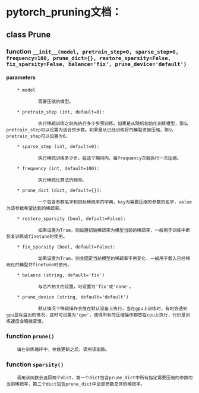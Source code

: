 # pytorch_pruning文档：
## class Prune
### function `__init__(model, pretrain_step=0, sparse_step=0, frequency=100, prune_dict={}, restore_sparsity=False, fix_sparsity=False, balance='fix', prune_device='default')`
#### parameters

        * model

                需要压缩的模型。

        * pretrain_step (int, default=0):

                执行稀疏训练之前先执行多少步预训练。如果是从随机初始化训练模型，那么pretrain_step可以设置为适合的步数。如果是从已经训练好的模型直接压缩，那么pretrain_step可以设置为0。

        * sparse_step (int, default=0):

                执行稀疏训练多少步。在这个期间内，每frequency次就执行一次压缩。

        * frequency (int, default=100):

                执行稀疏化算法的频率。

        * prune_dict (dict, default={}):

                一个包含参数名字和目标稀疏率的字典，key为需要压缩的参数的名字，value为该参数希望达到的稀疏率。

        * restore_sparsity (bool, default=False):

                如果设置为True，则设置初始稀疏率为模型当前的稀疏率，一般用于训练中断恢复训练或finetune时使用。

        * fix_sparsity (bool, default=False):

                如果设置为True，则会固定当前模型的稀疏率不再变化，一般用于载入已经稀疏化的模型并finetune时使用。

        * balance (string, default='fix')

                与芯片相关的设置，可设置为'fix'或'none'。

        * prune_device (string, default='default')

                默认情况下稀疏操作会放在默认设备上执行，当在gpu上训练时，有时会遇到gpu显存溢出的情况，这时可设置为'cpu'，使得所有的压缩操作都放在cpu上执行，代价是训练速度会略微变慢。

### function `prune()`

        请在训练循环中，参数更新之后，调用该函数。

### function `sparsity()`

        调用该函数会返回两个dict，第一个dict包含prune_dict中所有指定需要压缩的参数的当前稀疏率，第二个dict包含prune_dict中全部参数总体的稀疏率。